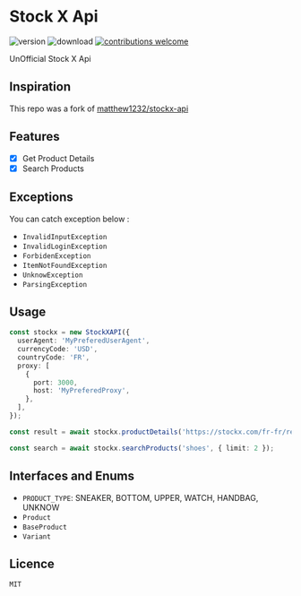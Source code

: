 # Stock X Api
![version](https://img.shields.io/npm/v/@woogo/stockx-api)
![download](https://img.shields.io/npm/dt/@woogo/stockx-api)
[![contributions welcome](https://img.shields.io/badge/contributions-welcome-brightgreen.svg?style=flat)](https://github.com/dwyl/esta/issues)

UnOfficial Stock X Api

## Inspiration

This repo was a fork of [matthew1232/stockx-api](https://github.com/matthew1232/stockx-api)

## Features

- [x] Get Product Details
- [x] Search Products

## Exceptions

You can catch exception below : 
- ``InvalidInputException``
- ``InvalidLoginException``
- ``ForbidenException``
- ``ItemNotFoundException``
- ``UnknowException``
- ``ParsingException``

## Usage

```typescript
const stockx = new StockXAPI({
  userAgent: 'MyPreferedUserAgent',
  currencyCode: 'USD',
  countryCode: 'FR',
  proxy: [
    {
      port: 3000,
      host: 'MyPreferedProxy',
    },
  ],
});

const result = await stockx.productDetails('https://stockx.com/fr-fr/reebok-question-mid-packer-shoes-for-player-use-only-lebron');

const search = await stockx.searchProducts('shoes', { limit: 2 });
```

## Interfaces and Enums

- ``PRODUCT_TYPE``: SNEAKER, BOTTOM, UPPER, WATCH, HANDBAG, UNKNOW
- ``Product``
- ``BaseProduct``
- ``Variant``

## Licence
``MIT``